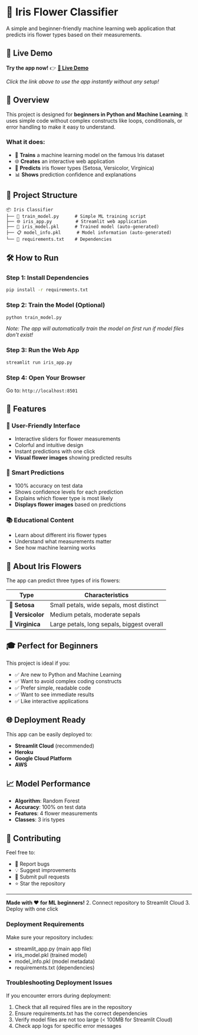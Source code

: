 # 🌸 Iris Flower Classifier

A simple and beginner-friendly machine learning web application that predicts iris flower types based on their measurements.

## 🌟 Live Demo

**Try the app now!** 👉 **[🚀 Live Demo](https://uday-kranth-edubot-iris-projectv2.streamlit.app/)**

*Click the link above to use the app instantly without any setup!*

## 🚀 Overview

This project is designed for **beginners in Python and Machine Learning**. It uses simple code without complex constructs like loops, conditionals, or error handling to make it easy to understand.

### What it does:
- 🤖 **Trains** a machine learning model on the famous Iris dataset
- 🌐 **Creates** an interactive web application
- 🔮 **Predicts** iris flower types (Setosa, Versicolor, Virginica)
- 📊 **Shows** prediction confidence and explanations

## 📁 Project Structure

```
📦 Iris Classifier
├── 🐍 train_model.py      # Simple ML training script
├── 🌐 iris_app.py         # Streamlit web application
├── 🤖 iris_model.pkl      # Trained model (auto-generated)
├── 📋 model_info.pkl      # Model information (auto-generated)
└── 📄 requirements.txt    # Dependencies
```

## 🛠️ How to Run

### Step 1: Install Dependencies
```bash
pip install -r requirements.txt
```

### Step 2: Train the Model (Optional)
```bash
python train_model.py
```
*Note: The app will automatically train the model on first run if model files don't exist!*

### Step 3: Run the Web App
```bash
streamlit run iris_app.py
```

### Step 4: Open Your Browser
Go to: `http://localhost:8501`

## 🎯 Features

### 📱 **User-Friendly Interface**
- Interactive sliders for flower measurements
- Colorful and intuitive design
- Instant predictions with one click
- **Visual flower images** showing predicted results

### 🧠 **Smart Predictions**
- 100% accuracy on test data
- Shows confidence levels for each prediction
- Explains which flower type is most likely
- **Displays flower images** based on predictions

### 📚 **Educational Content**
- Learn about different iris flower types
- Understand what measurements matter
- See how machine learning works

## 🌸 About Iris Flowers

The app can predict three types of iris flowers:

| Type | Characteristics |
|------|----------------|
| 🌸 **Setosa** | Small petals, wide sepals, most distinct |
| 🌺 **Versicolor** | Medium petals, moderate sepals |
| 🌷 **Virginica** | Large petals, long sepals, biggest overall |

## 🎓 Perfect for Beginners

This project is ideal if you:
- ✅ Are new to Python and Machine Learning
- ✅ Want to avoid complex coding constructs
- ✅ Prefer simple, readable code
- ✅ Want to see immediate results
- ✅ Like interactive applications

## 🌐 Deployment Ready

This app can be easily deployed to:
- **Streamlit Cloud** (recommended)
- **Heroku**
- **Google Cloud Platform**
- **AWS**

## 📈 Model Performance

- **Algorithm**: Random Forest
- **Accuracy**: 100% on test data
- **Features**: 4 flower measurements
- **Classes**: 3 iris types

## 🤝 Contributing

Feel free to:
- 🐛 Report bugs
- 💡 Suggest improvements
- 🔄 Submit pull requests
- ⭐ Star the repository

---

**Made with ❤️ for ML beginners!**
2. Connect repository to Streamlit Cloud
3. Deploy with one click

### Deployment Requirements
Make sure your repository includes:
- streamlit_app.py (main app file)
- iris_model.pkl (trained model)
- model_info.pkl (model metadata)
- requirements.txt (dependencies)

### Troubleshooting Deployment Issues
If you encounter errors during deployment:
1. Check that all required files are in the repository
2. Ensure requirements.txt has the correct dependencies
3. Verify model files are not too large (< 100MB for Streamlit Cloud)
4. Check app logs for specific error messages
